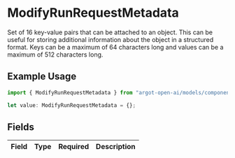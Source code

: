 # ModifyRunRequestMetadata

Set of 16 key-value pairs that can be attached to an object. This can be useful for storing additional information about the object in a structured format. Keys can be a maximum of 64 characters long and values can be a maximum of 512 characters long.


## Example Usage

```typescript
import { ModifyRunRequestMetadata } from "argot-open-ai/models/components";

let value: ModifyRunRequestMetadata = {};
```

## Fields

| Field       | Type        | Required    | Description |
| ----------- | ----------- | ----------- | ----------- |